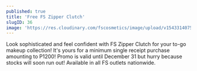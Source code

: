 ```yaml
---
published: true
title: 'Free FS Zipper Clutch'
slugID: 36
image: 'https://res.cloudinary.com/fscosmetics/image/upload/v1543314075/FREE_ZIPPER_CLUTCH.jpg'
---
```


Look sophisticated and feel confident with FS Zipper Clutch for your to-go makeup collection! It's yours for a minimum single receipt purchase amounting to P1200! Promo is valid until December 31 but hurry because stocks will soon run out! Available in all FS outlets nationwide.
